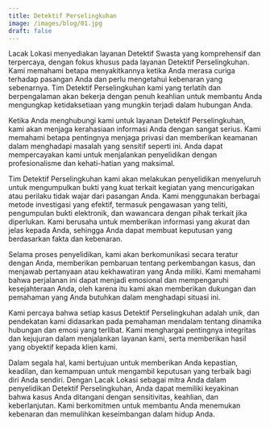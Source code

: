```yaml
---
title: Detektif Perselingkuhan
image: /images/blog/01.jpg
draft: false
---
```


Lacak Lokasi menyediakan layanan Detektif Swasta yang komprehensif dan terpercaya, dengan fokus khusus pada layanan Detektif Perselingkuhan. Kami memahami betapa menyakitkannya ketika Anda merasa curiga terhadap pasangan Anda dan perlu mengetahui kebenaran yang sebenarnya. Tim Detektif Perselingkuhan kami yang terlatih dan berpengalaman akan bekerja dengan penuh keahlian untuk membantu Anda mengungkap ketidaksetiaan yang mungkin terjadi dalam hubungan Anda.

Ketika Anda menghubungi kami untuk layanan Detektif Perselingkuhan, kami akan menjaga kerahasiaan informasi Anda dengan sangat serius. Kami memahami betapa pentingnya menjaga privasi dan memberikan keamanan dalam menghadapi masalah yang sensitif seperti ini. Anda dapat mempercayakan kami untuk menjalankan penyelidikan dengan profesionalisme dan kehati-hatian yang maksimal.

Tim Detektif Perselingkuhan kami akan melakukan penyelidikan menyeluruh untuk mengumpulkan bukti yang kuat terkait kegiatan yang mencurigakan atau perilaku tidak wajar dari pasangan Anda. Kami menggunakan berbagai metode investigasi yang efektif, termasuk pengawasan yang teliti, pengumpulan bukti elektronik, dan wawancara dengan pihak terkait jika diperlukan. Kami berusaha untuk memberikan informasi yang akurat dan jelas kepada Anda, sehingga Anda dapat membuat keputusan yang berdasarkan fakta dan kebenaran.

Selama proses penyelidikan, kami akan berkomunikasi secara teratur dengan Anda, memberikan pembaruan tentang perkembangan kasus, dan menjawab pertanyaan atau kekhawatiran yang Anda miliki. Kami memahami bahwa perjalanan ini dapat menjadi emosional dan mempengaruhi kesejahteraan Anda, oleh karena itu kami akan memberikan dukungan dan pemahaman yang Anda butuhkan dalam menghadapi situasi ini.

Kami percaya bahwa setiap kasus Detektif Perselingkuhan adalah unik, dan pendekatan kami didasarkan pada pemahaman mendalam tentang dinamika hubungan dan emosi yang terlibat. Kami menghargai pentingnya integritas dan kejujuran dalam menjalankan layanan kami, serta memberikan hasil yang obyektif kepada klien kami.

Dalam segala hal, kami bertujuan untuk memberikan Anda kepastian, keadilan, dan kemampuan untuk mengambil keputusan yang terbaik bagi diri Anda sendiri. Dengan Lacak Lokasi sebagai mitra Anda dalam penyelidikan Detektif Perselingkuhan, Anda dapat memiliki keyakinan bahwa kasus Anda ditangani dengan sensitivitas, keahlian, dan keberlanjutan. Kami berkomitmen untuk membantu Anda menemukan kebenaran dan memulihkan keseimbangan dalam hidup Anda.